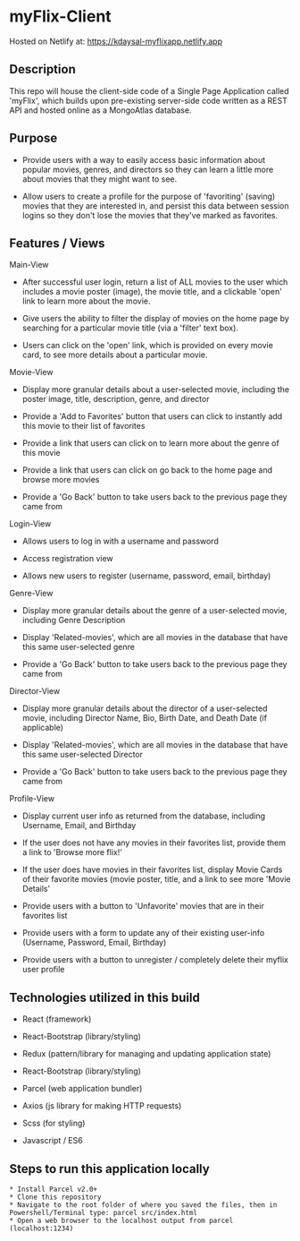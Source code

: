 # myFlix-Client
Hosted on Netlify at: https://kdaysal-myflixapp.netlify.app

## Description
This repo will house the client-side code of a Single Page Application called 'myFlix', which builds upon pre-existing server-side code written as a REST API and hosted online as a MongoAtlas database.

## Purpose
* Provide users with a way to easily access basic information about popular movies, genres, and directors so they can learn a little more about movies that they might want to see.

* Allow users to create a profile for the purpose of 'favoriting' (saving) movies that they are interested in, and persist this data between session logins so they don't lose the movies that they've marked as favorites.

## Features / Views
Main-View

* After successful user login, return a list of ALL movies to the user which includes a movie poster (image), the movie title, and a clickable 'open' link to learn more about the movie.

* Give users the ability to filter the display of movies on the home page by searching for a particular movie title (via a 'filter' text box).

* Users can click on the 'open' link, which is provided on every movie card, to see more details about a particular movie.


Movie-View

* Display more granular details about a user-selected movie, including the poster image, title, description, genre, and director

* Provide a 'Add to Favorites' button that users can click to instantly add this movie to their list of favorites

* Provide a link that users can click on to learn more about the genre of this movie

* Provide a link that users can click on go back to the home page and browse more movies

* Provide a 'Go Back' button to take users back to the previous page they came from


Login-View

* Allows users to log in with a username and password

* Access registration view

* Allows new users to register (username, password, email, birthday)


Genre-View

* Display more granular details about the genre of a user-selected movie, including Genre Description

* Display 'Related-movies', which are all movies in the database that have this same user-selected genre

* Provide a 'Go Back' button to take users back to the previous page they came from


Director-View

* Display more granular details about the director of a user-selected movie, including Director Name, Bio, Birth Date, and Death Date (if applicable)

* Display 'Related-movies', which are all movies in the database that have this same user-selected Director

* Provide a 'Go Back' button to take users back to the previous page they came from


Profile-View

* Display current user info as returned from the database, including Username, Email, and Birthday

* If the user does not have any movies in their favorites list, provide them a link to 'Browse more flix!'

* If the user does have movies in their favorites list, display Movie Cards of their favorite movies (movie poster, title, and a link to see more 'Movie Details'

* Provide users with a button to 'Unfavorite' movies that are in their favorites list

* Provide users with a form to update any of their existing user-info (Username, Password, Email, Birthday)

* Provide users with a button to unregister / completely delete their myflix user profile

## Technologies utilized in this build

* React (framework)

* React-Bootstrap (library/styling)

* Redux (pattern/library for managing and updating application state)

* React-Bootstrap (library/styling)

* Parcel (web application bundler)

* Axios (js library for making HTTP requests)

* Scss (for styling)

* Javascript / ES6

## Steps to run this application locally
```
* Install Parcel v2.0+
* Clone this repository
* Navigate to the root folder of where you saved the files, then in Powershell/Terminal type: parcel src/index.html
* Open a web browser to the localhost output from parcel (localhost:1234)
```